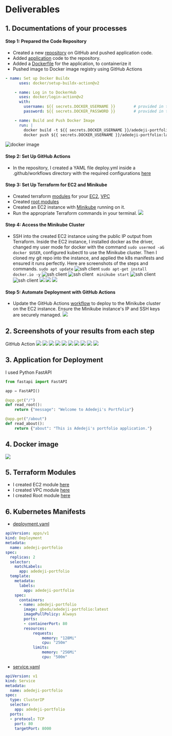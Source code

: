 # Deliverables

## 1. Documentations of your processes

#### Step 1: Prepared the Code Repository
- Created a new [repository](https://github.com/olugbedu/CI-CD-pipeline-with-GitHub-Actions) on GitHub and pushed application code.
- Added [application](./main.py) code to the repository. 
- Added a [Dockerfile](./Dockerfile) for the application, to containerize it
- Pushed image to Docker image registry using GitHub Actions
```yml
- name: Set up Docker Buildx
      uses: docker/setup-buildx-action@v2

    - name: Log in to DockerHub
      uses: docker/login-action@v2
      with:
        username: ${{ secrets.DOCKER_USERNAME }}        # provided in the repository secret
        password: ${{ secrets.DOCKER_PASSWORD }}        # provided in the repository secret

    - name: Build and Push Docker Image
      run: |
        docker build -t ${{ secrets.DOCKER_USERNAME }}/adedeji-portfolio:latest .
        docker push ${{ secrets.DOCKER_USERNAME }}/adedeji-portfolio:latest
```
![docker image](images/dockerhub.png)


#### Step 2: Set Up GitHub Actions
- In the repository, I created a YAML file deploy.yml inside a .github/workflows directory with the required configurations [here](https://github.com/olugbedu/CI-CD-pipeline-with-GitHub-Actions/blob/main/.github/workflows/deploy.yml)

#### Step 3: Set Up Terraform for EC2 and Minikube
- Created terraform [modules](./modules/) for your [EC2](./modules/ec2/), [VPC](./modules/vpc/)
- Created [root modules](main.tf)
- Created an EC2 instance with [Minikube](./modules/ec2/scripts/install_minikube.sh) running on it.
- Run the appropriate Terraform commands in your terminal. ![](images/terraform-apply.png)

#### Step 4: Access the Minikube Cluster
- SSH into the created EC2 instance using the public IP output from Terraform. Inside the EC2 instance, I installed docker as the driver, changed my user mode for docker with the command `sudo usermod -aG docker $USER`, configured kubectl to use the Minikube cluster. Then I cloned my git repo into the instance, and applied the k8s manifests and ensured it runs perfectly. Here are screenshots of the steps and commands.
`sudo apt update`
    ![ssh client](images/ssh-in.png)
`sudo apt-get install docker.io -y`
    ![ssh client](images/dockerinstall.png)
    ![ssh client](images/ssh-cli.png)
   ` minikube start`
    ![ssh client](images/minikube-start.png)
    ![ssh client](images/minikube-status.png)
    ![](images/verify.png)
    ![](images/port-forward.png)
    ![](images/port-8000.png)

#### Step 5: Automate Deployment with GitHub Actions
- Update the GitHub Actions [workflow](https://github.com/olugbedu/CI-CD-pipeline-with-GitHub-Actions/blob/main/.github/workflows/deploy.yml) to deploy to the Minikube cluster on the EC2 instance. Ensure the Minikube instance's IP and SSH keys are securely managed. 
![](images/secrets.png)

## 2. Screenshots of your results from each step
GitHub Action
![](images/action6.png)
![](images/verify-deployment.png)
![](images/verify.png)
![](images/port-forward.png)
![](images/port-8000.png)
![](images/action1.png)
![](images/action2.png)
![](images/action3.png)
![](images/action4.png)
![](images/action5.png)


## 3. Application for Deployment
I used Python FastAPI
```python
from fastapi import FastAPI

app = FastAPI()

@app.get("/")
def read_root():
    return {"message": "Welcome to Adedeji's Portfolio"}

@app.get("/about")
def read_about():
    return {"about": "This is Adedeji's portfolio application."}
```

## 4. Docker image
![](images/dockerhub.png)

## 5. Terraform Modules 
- I created EC2 module [here](./modules/ec2/)
- I created VPC module [here](./modules/vpc/)
- I created Root module [here](main.tf)

## 6. Kubernetes Manifests
- [deployment.yaml](./k8S/deployment.yaml) 
```yaml
apiVersion: apps/v1
kind: Deployment
metadata:
  name: adedeji-portfolio
spec:
  replicas: 2
  selector:
    matchLabels:
      app: adedeji-portfolio
  template:
    metadata:
      labels:
        app: adedeji-portfolio
    spec:
      containers:
      - name: adedeji-portfolio
        image: gbedu/adedeji-portfolio:latest
        imagePullPolicy: Always
        ports:
        - containerPort: 80
        resources:
            requests:
                memory: "128Mi"
                cpu: "250m"
            limits:
                memory: "256Mi"
                cpu: "500m"
```

- [service.yaml](./k8S/service.yaml)
```yaml
apiVersion: v1
kind: Service
metadata:
  name: adedeji-portfolio
spec:
  type: ClusterIP
  selector:
    app: adedeji-portfolio
  ports:
  - protocol: TCP
    port: 80
    targetPort: 8000
```





